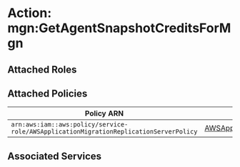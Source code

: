 # Action: mgn:GetAgentSnapshotCreditsForMgn

## Attached Roles

## Attached Policies

| Policy ARN | Policy Name |
|------------|-------------|
| `arn:aws:iam::aws:policy/service-role/AWSApplicationMigrationReplicationServerPolicy` | [AWSApplicationMigrationReplicationServerPolicy](../policies.md#awsapplicationmigrationreplicationserverpolicy) |

## Associated Services

